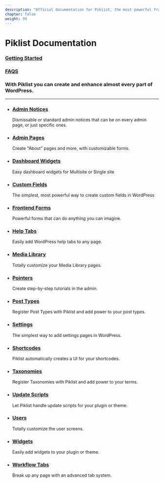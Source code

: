 ```yaml
---
description: "Official documentation for Piklist, the most powerful framework available for WordPress."
chapter: false
weight: 90
---
```


# Piklist Documentation

<h3 class="center"><i class="fas fa-graduation-cap fa-sm"></i><a href="/getting-started">Getting Started</a></h3>
<h3 class="center"><i class="fas fa-check fa-sm"></i> <a href="/faq">FAQS</a></h3>

### With Piklist you can create and enhance almost every part of WordPress.

<hr/>

<ul id="features-table">
  <li class="feature">
    <h3><i class="fas fa-bullhorn fa-sm"></i><a href="/admin-notices/">Admin Notices</a></h3>
    <p>Dismissable or standard admin notices that can be on every admin page, or just specific ones.</p>
  </li>
  <li class="feature">
    <h3><i class="fas fa-file fa-sm"></i><a href="/admin-pages/">Admin Pages</a></h3>
    <p>Create "About" pages and more, with customizable forms.</p>
  </li>
  <li class="feature">
    <h3><i class="fas fa-tachometer fa-sm"></i><a href="/dashboard-widgets/">Dashboard Widgets</a></h3> Easy dashboard widgets for Multisite or Single site
  </li>
  <li class="feature">
    <h3><i class="fas fa-list-alt fa-sm"></i><a href="/fields/">Custom Fields</a></h3> The simplest, most powerful way to create custom fields in WordPress
  </li>
  <li class="feature">
    <h3><i class="fas fa-keyboard fa-sm"></i><a href="/forms/">Frontend Forms</a></h3> Powerful forms that can do anything you can imagine.
  </li>
  <li class="feature">
    <h3><i class="fas fa-question-circle fa-sm"></i><a href="/help/">Help Tabs</a></h3> Easily add WordPress help tabs to any page.
  </li>
  <li class="feature">
    <h3><i class="fas fa-images fa-sm"></i><a href="/media/">Media Library</a></h3> Totally customize your Media Library pages.
  </li>
  <li class="feature">
    <h3><i class="fas fa-angle-up fa-sm"></i><a href="/pointers/">Pointers</a></h3> Create step-by-step tutorials in the admin.
  </li>
  <li class="feature">
    <h3><i class="fas fa-thumbtack fa-sm"></i><a href="/posts-meta-boxes/">Post Types</a></h3> Register Post Types with Piklist and add power to your post types.
  </li>
  <li class="feature">
    <h3><i class="fas fa-sliders-h fa-sm fa-rotate-90"></i><a href="/settings/">Settings</a></h3> The simplest way to add settings pages in WordPress.
  </li>
  <li class="feature">
    <h3><i class="fas fa-code fa-sm"></i><a href="/shortcodes/">Shortcodes</a></h3> Piklist automatically creates a UI for your shortcodes.
  </li>
  <li class="feature">
    <h3><i class="fas fa-sitemap fa-sm"></i><a href="/terms/">Taxonomies</a></h3> Register Taxonomies with Piklist and add power to your terms.
  </li>
  <li class="feature">
    <h3><i class="fas fa-arrow-alt-circle-up fa-sm"></i><a href="/updates/">Update Scripts</a></h3> Let Piklist handle update scripts for your plugin or theme.
  </li>
  <li class="feature">
    <h3><i class="fas fa-user fa-sm"></i><a href="/users/">Users</a></h3> Totally customize the user screens.
  </li>
  <li class="feature">
    <h3><i class="fas fa-arrows fa-sm"></i><a href="/widgets/">Widgets</a></h3> Easily add widgets to your plugin or theme.
  </li>
  <li class="feature">
    <h3><i class="fas fa-cogs fa-sm"></i><a href="/workflows/">Workflow Tabs</a></h3> Break up any page with an advanced tab system.
  </li>
</ul>
